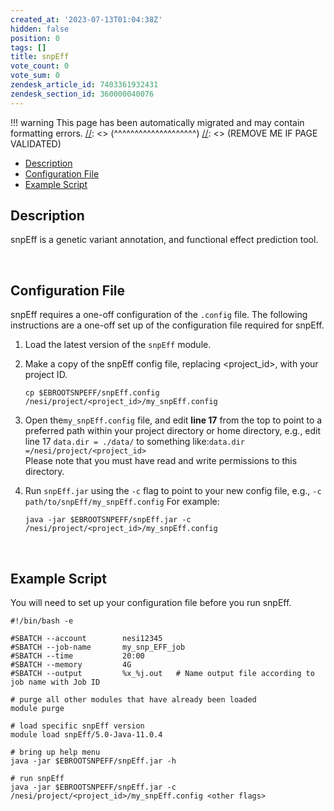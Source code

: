 ```yaml
---
created_at: '2023-07-13T01:04:38Z'
hidden: false
position: 0
tags: []
title: snpEff
vote_count: 0
vote_sum: 0
zendesk_article_id: 7403361932431
zendesk_section_id: 360000040076
---
```




[//]: <> (REMOVE ME IF PAGE VALIDATED)
[//]: <> (vvvvvvvvvvvvvvvvvvvv)
!!! warning
    This page has been automatically migrated and may contain formatting errors.
[//]: <> (^^^^^^^^^^^^^^^^^^^^)
[//]: <> (REMOVE ME IF PAGE VALIDATED)

-   [Description](#h_01HA8MKM9Z3D2QHTDCW5R6V2S5)
-   [Configuration File](#h_01HA8M29QKYGBY6EA8Q6C5YS57)
-   [Example Script](#h_01HA8M29QKGQ7JFP2E0YV2Q849)

## Description

snpEff is a genetic variant annotation, and functional effect prediction
tool.

 

## Configuration File

snpEff requires a one-off configuration of the `.config` file. The
following instructions are a one-off set up of the configuration file
required for snpEff.

1.  Load the latest version of the `snpEff` module.

2.  Make a copy of the snpEff config file, replacing
    &lt;project\_id&gt;, with your project ID.

    ``` sl
    cp $EBROOTSNPEFF/snpEff.config /nesi/project/<project_id>/my_snpEff.config
    ```

3.  Open the`my_snpEff.config` file, and edit **line 17** from the top
    to point to a preferred path within your project directory or home
    directory, e.g., edit line 17 `data.dir = ./data/` to something
    like:`data.dir =/nesi/project/<project_id>`  
    Please note that you must have read and write permissions to this
    directory.

4.  Run `snpEff.jar` using the `-c` flag to point to your new config
    file, e.g., `-c path/to/snpEff/my_snpEff.config` For example:

    ``` sl
    java -jar $EBROOTSNPEFF/snpEff.jar -c /nesi/project/<project_id>/my_snpEff.config
    ```

 

## Example Script

You will need to set up your configuration file before you run snpEff.

``` sl
#!/bin/bash -e

#SBATCH --account        nesi12345
#SBATCH --job-name       my_snp_EFF_job
#SBATCH --time           20:00
#SBATCH --memory         4G
#SBATCH --output         %x_%j.out   # Name output file according to job name with Job ID

# purge all other modules that have already been loaded
module purge

# load specific snpEff version
module load snpEff/5.0-Java-11.0.4

# bring up help menu
java -jar $EBROOTSNPEFF/snpEff.jar -h

# run snpEff
java -jar $EBROOTSNPEFF/snpEff.jar -c /nesi/project/<project_id>/my_snpEff.config <other flags>
```

 